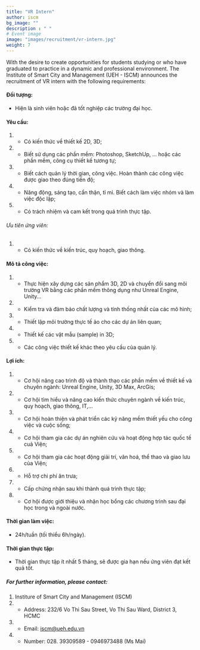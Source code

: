 ```yaml
---
title: "VR Intern"
author: iscm
bg_image: ""
description : " "
# Event image
image: "images/recruitment/vr-intern.jpg"
weight: 7
---
```

  
With the desire to create opportunities for students studying or who have graduated to practice in a dynamic and professional environment. The Institute of Smart City and Management (UEH - ISCM) announces the recruitment of VR intern with the following requirements:  
  
#### Đối tượng:
- Hiện là sinh viên hoặc đã tốt nghiệp các trường đại học.  
  
#### Yêu cầu:
1. - Có kiến thức về thiết kế 2D, 3D;
2. - Biết sử dụng các phần mềm: Photoshop, SketchUp, ... hoặc các phần mềm, công cụ thiết kế tương tự;
3. - Biết cách quản lý thời gian, công việc. Hoàn thành các công việc được giao theo đúng tiến độ;
4. - Năng động, sáng tạo, cẩn thận, tỉ mỉ. Biết cách làm việc nhóm và làm việc độc lập;
5. - Có trách nhiệm và cam kết trong quá trình thực tập.
###### Ưu tiên ứng viên: 
1. - Có kiến thức về kiến trúc, quy hoạch, giao thông.  
  
#### Mô tả công việc: 
1. - Thực hiện xây dựng các sản phẩm 3D, 2D và chuyển đổi sang môi trường VR bằng các phần mềm thông dụng như Unreal Engine, Unity...
2. - Kiểm tra và đảm bảo chất lượng và tính thống nhất của các mô hình;
3. - Thiết lập môi trường thực tế ảo cho các dự án liên quan;
4. - Thiết kế các vật mẫu (sample) in 3D;
5. - Các công việc thiết kế khác theo yêu cầu của quản lý.  
  
#### Lợi ích:
1. - Cơ hội nâng cao trình độ và thành thạo các phần mềm về thiết kế và chuyên ngành: Unreal Engine, Unity, 3D Max, ArcGis;
2. - Cơ hội tìm hiểu và nâng cao kiến thức chuyên ngành về kiến trúc, quy hoạch, giao thông, IT,...
3. - Cơ hội hoàn thiện và phát triển các kỹ năng mềm thiết yếu cho công việc và cuộc sống;
4. - Cơ hội tham gia các dự án nghiên cứu và hoạt động hợp tác quốc tế cuả Viện;
5. - Cơ hội tham gia các hoạt động giải trí, văn hoá, thể thao và giao lưu của Viện;
6. - Hỗ trợ chi phí ăn trưa;
7. - Cấp chứng nhận sau khi thành quá trình thực tập;
8. - Cơ hội được giới thiệu và nhận học bổng các chương trình sau đại học trong và ngoài nước.  
  
#### Thời gian làm việc:
- 24h/tuần (tối thiểu 6h/ngày).  
  
#### Thời gian thực tập:
- Thời gian thực tập ít nhất 5 tháng, sẽ được gia hạn nếu ứng viên đạt kết quả tốt.  
  
##### For further information, please contact:
1. Institure of Smart City and Management (ISCM)
1. - Address: 232/6 Vo Thi Sau Street, Vo Thi Sau Ward, District 3, HCMC
2. - Email: iscm@ueh.edu.vn
3. - Number: 028. 39309589 - 0946973488 (Ms Mai)